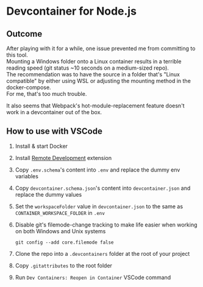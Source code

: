 # Devcontainer for Node.js

## Outcome

After playing with it for a while, one issue prevented me from committing to this tool.  
Mounting a Windows folder onto a Linux container results in a terrible reading speed (git status ~10 seconds on a medium-sized repo).  
The recommendation was to have the source in a folder that's "Linux compatible" by either using WSL or adjusting the mounting method in the docker-compose.  
For me, that's too much trouble.

It also seems that Webpack's hot-module-replacement feature doesn't work in a devcontainer out of the box.

## How to use with VSCode

1. Install & start Docker
2. Install [Remote Development](https://marketplace.visualstudio.com/items?itemName=ms-vscode-remote.vscode-remote-extensionpack) extension
3. Copy `.env.schema`'s content into `.env` and replace the dummy env variables
4. Copy `devcontainer.schema.json`'s content into `devcontainer.json` and replace the dummy values
5. Set the `workspaceFolder` value in `devcontainer.json` to the same as `CONTAINER_WORKSPACE_FOLDER` in `.env`
6. Disable git's filemode-change tracking to make life easier when working on both Windows and Unix systems

   `git config --add core.filemode false`
7. Clone the repo into a `.devcontainers` folder at the root of your project
8. Copy `.gitattributes` to the root folder
9. Run `Dev Containers: Reopen in Container` VSCode command

